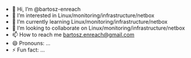 - 👋 Hi, I’m @bartosz-enreach
- 👀 I’m interested in Linux/monitoring/infrastructure/netbox
- 🌱 I’m currently learning Linux/monitoring/infrastructure/netbox
- 💞️ I’m looking to collaborate on Linux/monitoring/infrastructure/netbox
- 📫 How to reach me bartosz.enreach@gmail.com
- 😄 Pronouns: ...
- ⚡ Fun fact: ...

<!---
bartosz-enreach/bartosz-enreach is a ✨ special ✨ repository because its `README.md` (this file) appears on your GitHub profile.
You can click the Preview link to take a look at your changes.
--->
